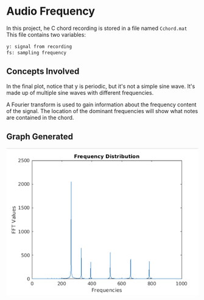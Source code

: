 # Audio Frequency

In this project, he C chord recording is stored in a file named `Cchord.mat`
This file contains two variables:
```
y: signal from recording
fs: sampling frequency
```
## Concepts Involved
In the final plot, notice that y is periodic, but it's not a simple sine wave. It's made up of multiple sine waves with different frequencies.

A Fourier transform is used to gain information about the frequency content of the signal. The location of the dominant frequencies will show what notes are contained in the chord.

## Graph Generated
![Graph Generated](https://github.com/ashshekhar/audio-frequency/blob/master/final-graph.png)


